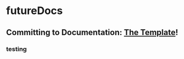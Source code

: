 # futureDocs
## Committing to Documentation: [The Template](https://ctodocs.github.io/futureDocs/)!
### testing
